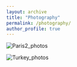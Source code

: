 ```yaml
---
layout: archive
title: "Photography"
permalink: /photography/
author_profile: true
---
```


![Paris2_photos](https://vitaliiaeliseeva.github.io/images/Collage_Paris2.png) 

![Turkey_photos](https://vitaliiaeliseeva.github.io/images/Collage_Turkey.png) 



